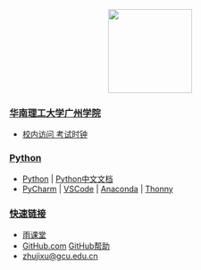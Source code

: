 <div align="center">
<img src="https://raw.githubusercontent.com/zhujixu/xuefulu.com/master/SOE.png" height="150" width="150" >
</div>

### **[华南理工大学广州学院](http://www.gcu.edu.cn/)**
+ [校内访问 考试时钟](http://10.5.1.246/clock)

### **[Python](https://www.python.org/)**
+ [Python](https://www.python.org/downloads/)   |   [Python中文文档](https://docs.python.org/zh-cn/3/)
+ [PyCharm](http://www.jetbrains.com/pycharm/download/)   |   [VSCode](https://code.visualstudio.com/)   |   [Anaconda](https://www.anaconda.com/distribution/)   |   [Thonny](https://thonny.org/)

### **[快速链接](https://github.com/login)**
+ [雨课堂](https://www.yuketang.cn/web)
+ [GitHub.com](https://github.com/login)   [GitHub帮助](https://help.github.com/cn)
+ [zhujixu@gcu.edu.cn](https://github.com/login)
